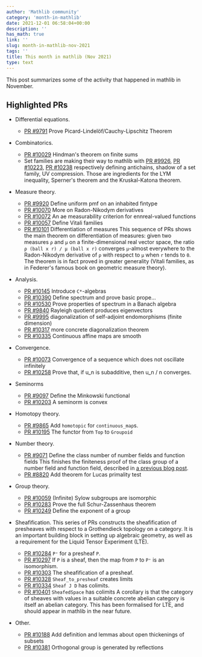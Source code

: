 ```yaml
---
author: 'Mathlib community'
category: 'month-in-mathlib'
date: 2021-12-01 06:58:04+00:00
description: ''
has_math: true
link: ''
slug: month-in-mathlib-nov-2021
tags: ''
title: This month in mathlib (Nov 2021)
type: text
---
```


This post summarizes some of the activity that happened in mathlib in November.

## Highlighted PRs

* Differential equations.
  - [PR #9791](https://github.com/leanprover-community/mathlib/pull/9791) Prove Picard-Lindelöf/Cauchy-Lipschitz Theorem

* Combinatorics.
  - [PR #10029](https://github.com/leanprover-community/mathlib/pull/10029) Hindman's theorem on finite sums
  - Set families are making their way to mathlib with
  [PR #9926](https://github.com/leanprover-community/mathlib/pull/9926),
  [PR #10223](https://github.com/leanprover-community/mathlib/pull/10223),
  [PR #10238](https://github.com/leanprover-community/mathlib/pull/10238)
  respectively defining antichains, shadow of a set family, UV compression.
  Those are ingredients for the LYM inequality, Sperner's theorem and the Kruskal-Katona theorem.

* Measure theory.
  - [PR #9920](https://github.com/leanprover-community/mathlib/pull/9920) Define uniform pmf on an inhabited fintype
  - [PR #10070](https://github.com/leanprover-community/mathlib/pull/10070) More on Radon-Nikodym derivatives
  - [PR #10072](https://github.com/leanprover-community/mathlib/pull/10072) An ae measurability criterion for ennreal-valued functions
  - [PR #10057](https://github.com/leanprover-community/mathlib/pull/10057) Define Vitali families
  - [PR #10101](https://github.com/leanprover-community/mathlib/pull/10101) Differentiation of measures
This sequence of PRs shows the main theorem on differentiation of measures: given two measures `ρ` and `μ` on a finite-dimensional real vector space, the ratio `ρ (ball x r) / μ (ball x r)` converges `μ`-almost everywhere to the Radon-Nikodym derivative of `ρ` with respect to `μ` when `r` tends to `0`. The theorem is in fact proved in greater generality (Vitali families, as in Federer's famous book on geometric measure theory).

* Analysis.
  - [PR #10145](https://github.com/leanprover-community/mathlib/pull/10145) Introduce `C*`-algebras
  - [PR #10390](https://github.com/leanprover-community/mathlib/pull/10390) Define spectrum and prove basic prope...
  - [PR #10530](https://github.com/leanprover-community/mathlib/pull/10530) Prove properties of spectrum in a Banach algebra
  - [PR #9840](https://github.com/leanprover-community/mathlib/pull/9840) Rayleigh quotient produces eigenvectors
  - [PR #9995](https://github.com/leanprover-community/mathlib/pull/9995) diagonalization of self-adjoint endomorphisms (finite dimension)
  - [PR #10317](https://github.com/leanprover-community/mathlib/pull/10317) more concrete diagonalization theorem
  - [PR #10335](https://github.com/leanprover-community/mathlib/pull/10335) Continuous affine maps are smooth

* Convergence.
  - [PR #10073](https://github.com/leanprover-community/mathlib/pull/10073) Convergence of a sequence which does not oscillate infinitely
  - [PR #10258](https://github.com/leanprover-community/mathlib/pull/10258) Prove that, if u_n is subadditive, then u_n / n converges.

* Seminorms
  - [PR #9097](https://github.com/leanprover-community/mathlib/pull/9097) Define the Minkowski functional
  - [PR #10203](https://github.com/leanprover-community/mathlib/pull/10203) A seminorm is convex

* Homotopy theory.
  - [PR #9865](https://github.com/leanprover-community/mathlib/pull/9865) Add `homotopic` for `continuous_map`s.
  - [PR #10195](https://github.com/leanprover-community/mathlib/pull/10195) The functor from `Top` to `Groupoid`

* Number theory.
  - [PR #9071](https://github.com/leanprover-community/mathlib/pull/9071) Define the class number of number fields and function fields
  This finishes the finiteness proof of the class group of a number field and function field, described in [a previous blog post](https://leanprover-community.github.io/blog/posts/dedekind-domains-and-class-number-in-lean/).
  - [PR #8820](https://github.com/leanprover-community/mathlib/pull/8820) Add theorem for Lucas primality test

* Group theory.
  - [PR #10059](https://github.com/leanprover-community/mathlib/pull/10059) (Infinite) Sylow subgroups are isomorphic
  - [PR #10283](https://github.com/leanprover-community/mathlib/pull/10283) Prove the full Schur-Zassenhaus theorem
  - [PR #10249](https://github.com/leanprover-community/mathlib/pull/10249) Define the exponent of a group

* Sheafification.
  This series of PRs constructs the sheafification of presheaves with respect to a Grothendieck topology on a category.
  It is an important building block in setting up algebraic geometry,
  as well as a requirement for the Liquid Tensor Experiment (LTE).
  - [PR #10284](https://github.com/leanprover-community/mathlib/pull/10284) `P⁺` for a presheaf `P`.
  - [PR #10297](https://github.com/leanprover-community/mathlib/pull/10297) If `P` is a sheaf, then the map from `P` to `P⁺` is an isomorphism.
  - [PR #10303](https://github.com/leanprover-community/mathlib/pull/10303) The sheafification of a presheaf.
  - [PR #10328](https://github.com/leanprover-community/mathlib/pull/10328) `Sheaf_to_presheaf` creates limits
  - [PR #10334](https://github.com/leanprover-community/mathlib/pull/10334) `Sheaf J D` has colimits.
  - [PR #10401](https://github.com/leanprover-community/mathlib/pull/10401) `SheafedSpace` has colimits
  A corollary is that the category of sheaves
  with values in a suitable concrete abelian category is itself an abelian category.
  This has been formalised for LTE, and should appear in mathlib in the near future.

* Other.
  - [PR #10188](https://github.com/leanprover-community/mathlib/pull/10188) Add definition and lemmas about open thickenings of subsets
  - [PR #10381](https://github.com/leanprover-community/mathlib/pull/10381) Orthogonal group is generated by reflections

